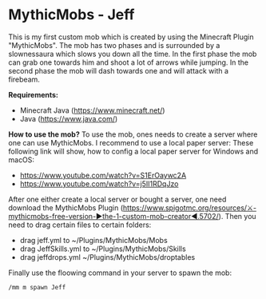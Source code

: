 # MythicMobs - Jeff
This is my first custom mob which is created by using the Minecraft Plugin "MythicMobs". The mob has two phases and is surrounded by a slownessaura which slows you down all the time. In the first phase the mob can grab one towards him and shoot a lot of arrows while jumping. In the second phase the mob will dash towards one and will attack with a firebeam.

**Requirements:**
- Minecraft Java (https://www.minecraft.net/)
- Java (https://www.java.com/)

**How to use the mob?**
To use the mob, ones needs to create a server where one can use MythicMobs. I recommend to use a local paper server:
These following link will show, how to config a local paper server for Windows and macOS:
- https://www.youtube.com/watch?v=S1ErOaywc2A
- https://www.youtube.com/watch?v=j5II1RDqJzo

After one either create a local server or bought a server, one need download the MythicMobs Plugin (https://www.spigotmc.org/resources/⚔-mythicmobs-free-version-►the-1-custom-mob-creator◄.5702/). Then you need to drag certain files to certain folders:
- drag jeff.yml to ~/Plugins/MythicMobs/Mobs 
- drag JeffSkills.yml to ~/Plugins/MythicMobs/Skills
- drag jeffdrops.yml ~/Plugins/MythicMobs/droptables

Finally use the floowing command in your server to spawn the mob:
```
/mm m spawn Jeff
```

